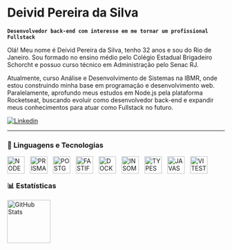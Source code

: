 # Deivid Pereira da Silva

**`Desenvolvedor back-end com interesse em me tornar um profissional Fullstack`**

Olá! Meu nome é Deivid Pereira da Silva, tenho 32 anos e sou do Rio de Janeiro.
Sou formado no ensino médio pelo Colégio Estadual Brigadeiro Schorcht e possuo curso técnico em Administração pelo Senac RJ.

Atualmente, curso Análise e Desenvolvimento de Sistemas na IBMR, onde estou construindo minha base em programação e desenvolvimento web. Paralelamente, aprofundo meus estudos em Node.js pela plataforma Rocketseat, buscando evoluir como desenvolvedor back-end e expandir meus conhecimentos para atuar como Fullstack no futuro.
   
<p align="left">
    </a>
        <a href="https://www.linkedin.com/in/deivid-silva-b82608368/">
        <img 
            alt="Linkedin" 
            title="Me siga no Linkedin" 
            src="https://custom-icon-badges.demolab.com/badge/-%20Linkedin%20-blue?style=for-the-badge&logo=workflow&logoColor=white"
        />
    </a>
</p>

--- 

### 🤖 Linguagens e Tecnologias

<img 
    align="left" 
    alt="NODE"
    title="NODE" 
    width="40px" 
    style="padding-right: 10px;" 
    src="https://cdn.jsdelivr.net/gh/devicons/devicon@latest/icons/nodejs/nodejs-original.svg" />
<img 
    align="left" 
    alt="PRISMA"
    title="PRISMA" 
    width="40px" 
    style="padding-right: 10px;" 
    src="https://cdn.jsdelivr.net/gh/devicons/devicon@latest/icons/prisma/prisma-original.svg" />
 <img 
    align="left" 
    alt="POSTGRESQL"
    title="POSTGRESQL" 
    width="40px" 
    style="padding-right: 10px;" 
    src="https://cdn.jsdelivr.net/gh/devicons/devicon@latest/icons/postgresql/postgresql-original.svg" />
 <img 
    align="left" 
    alt="FASTIFY"
    title="FASTIFY" 
    width="40px" 
    style="padding-right: 10px;" 
    src="https://cdn.jsdelivr.net/gh/devicons/devicon@latest/icons/fastify/fastify-original.svg" />
 <img 
    align="left" 
    alt="DOCKER"
    title="DOCKER" 
    width="40px" 
    style="padding-right: 10px;" 
    src="https://cdn.jsdelivr.net/gh/devicons/devicon@latest/icons/docker/docker-original-wordmark.svg" />
 <img 
    align="left" 
    alt="INSOMNIA"
    title="INSOMNIA" 
    width="40px" 
    style="padding-right: 10px;" 
    src="https://cdn.jsdelivr.net/gh/devicons/devicon@latest/icons/insomnia/insomnia-original.svg" />
 <img 
    align="left" 
    alt="TYPESCRIPIT"
    title="TYPESCRIPT" 
    width="40px" 
    style="padding-right: 10px;" 
    src="https://cdn.jsdelivr.net/gh/devicons/devicon@latest/icons/typescript/typescript-original.svg" />
 <img 
    align="left" 
    alt="JAVASCRIPT"
    title="JAVASCRIPT" 
    width="40px" 
    style="padding-right: 10px;" 
    src="https://cdn.jsdelivr.net/gh/devicons/devicon@latest/icons/javascript/javascript-original.svg" />

 <img 
    align="left" 
    alt="VITEST"
    title="VITEST" 
    width="40px" 
    style="padding-right: 10px;" 
    src="https://cdn.jsdelivr.net/gh/devicons/devicon@latest/icons/vitest/vitest-original.svg" />
<br/>
<br/>

### 📊 Estatísticas

<p>

<img 
      align="left" 
      alt="GitHub Stats" 
      height="100" 
      src="https://github-readme-stats.vercel.app/api/top-langs/?username=DeividRJ&theme=tokyonight&layout=compact&custom_title=Tecnologias&langs_count=9" 
  />


</p>
